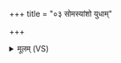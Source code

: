 +++
title = "०३ सोमस्यांशो युधाम्"

+++
<details><summary>मूलम् (VS)</summary>

सोम॑स्यांशो युधां प॒तेऽनू॑नो॒ नाम॒ वा अ॑सि।  
अनू॑नं दर्श मा कृधि प्र॒जया॑ च॒ धने॑न च ॥
</details>